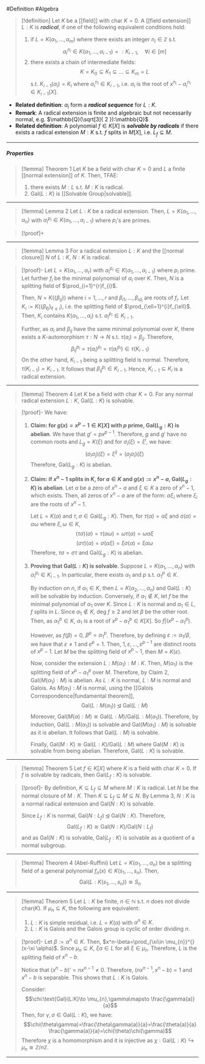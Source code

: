 #Definition #Algebra 

> [!definition]
> Let $K$ be a [[field]] with $\text{char }K=0$. A [[field extension]] $L:K$ is ***radical***, if one of the following equivalent conditions hold:
> 1. if $L=K(\alpha_{1},\dots,\alpha_{m})$ where there exists an integer $n_{i}\in\mathbb{Z}$ s.t. $$\alpha_{i}^{n_{i}}\in K(\alpha_{1},\dots,\alpha_{i-1})=:K_{i-1},\quad \forall i\in[m]$$
> 2. there exists a chain of intermediate fields: $$K=K_{0}\subseteq K_{1}\subseteq\dots \subseteq K_{m}=L$$s.t. $K_{i-1}(\alpha_{i})=K_{i}$ where $\alpha_{i}^{n_{i}}\in K_{i-1}$, i.e. $\alpha_{i}$ is the root of $x^{n_{i}}-\alpha_{i}^{n_{i}}\in K_{i-1}[X]$.
- **Related definition**: $\alpha_{i}$ form a ***radical sequence*** for $L:K$.
- **Remark**: A radical extension is finite and algebraic but not necessarily normal, e.g. $\mathbb{Q}(\sqrt[3]{ 2 }):\mathbb{Q}$
- **Related definition**: A polynomial $f\in K[X]$ is ***solvable by radicals*** if there exists a radical extension $M:K$ s.t. $f$ splits in $M[X]$, i.e. $L_{f}\subseteq M$.
---
##### Properties
> [!lemma] Theorem 1
> Let $K$ be a field with $\text{char }K=0$ and $L$ a finite [[normal extension]] of $K$. Then, TFAE:
> 1. there exists $M:L$ s.t. $M:K$ is radical.
> 2. $\text{Gal}(L:K)$ is [[Solvable Group|solvable]].
---
> [!lemma] Lemma 2
> Let $L:K$ be a radical extension. Then, $L=K(\alpha_{1},\dots,\alpha_{n})$ with $\alpha_{i}^{p_{i}}\in K(\alpha_{1},\dots,\alpha_{i-1})$ where $p_{i}$'s are primes.

> [!proof]+
>
---
> [!lemma] Lemma 3
> For a radical extension $L:K$ and the [[normal closure]] $N$ of $L:K$, $N:K$ is radical. 

> [!proof]-
> Let $L=K(\alpha_{1},\dots,\alpha_{r})$ with $\alpha_{i}^{p_{i}}\in K(\alpha_{1},\dots,\alpha_{i-1})$ where $p_{i}$ prime. Let further $f_{i}$ be the minimal polynomial of $\alpha_{i}$ over $K$. Then, $N$ is a splitting field of $\prod_{i=1}^{r}f_{i}$.
> 
> Then, $N=K(\{ \beta_{ij} \})$ where $i=1,\dots,r$ and $\beta_{i 1},\dots,\beta_{i d_{i}}$ are roots of $f_{i}$. Let $K_{i}:=K(\{ \beta_{\ell j} \}_{\ell\leq i})$, i.e. the splitting field of $\prod_{\ell=1}^{i}f_{\ell}$. Then, $K_{i}$ contains $K(\alpha_{1},\dots,\alpha_{i})$ s.t. $\alpha_{i}^{p_{i}}\in K_{i-1}$. 
> 
> Further, as $\alpha_{i}$ and $\beta_{ij}$ have the same minimal polynomial over $K$, there exists a $K$-automorphism $\tau:N\to N$ s.t. $\tau(a_{i})=\beta_{ij}$. Therefore, $$\beta_{ij}^{p_{i}}=\tau(a_{i})^{p_{i}}=\tau(a_{i}^{p_{i}})\in \tau(K_{i-1})$$On the other hand, $K_{i-1}$ being a splitting field is normal. Therefore, $\tau(K_{i-1})=K_{i-1}$. It follows that $\beta_{ij}^{p_{i}}\in K_{i-1}$. Hence, $K_{i-1}\subseteq K_{i}$ is a radical extension.
---
> [!lemma] Theorem 4
> Let $K$ be a field with $\text{char }K=0$. For any normal radical extension $L:K$, $\text{Gal}(L:K)$ is solvable.

> [!proof]-
> We have:
> 1. **Claim: for $g(x)=x^p-1\in K[X]$ with $p$ prime, $\text{Gal}(L_{g}:K)$ is abelian**.
>    We have that $g'=px^{p-1}$. Therefore, $g$ and $g'$ have no common roots and $L_{g}=K(\xi)$ and for $\sigma_{i}(\xi)=\xi^i$, we have: $$(\sigma_{i}\sigma_{j})(\xi)=\xi^{ij}=(\sigma_{j}\sigma_{i})(\xi)$$Therefore, $\text{Gal}(L_{g}:K)$ is abelian.
> 2. **Claim: if $x^n-1$ splits in $K$, for $a\in K$ and $g(x):=x^n-a$, $\text{Gal}(L_{g}:K)$ is abelian**.
>    Let $\alpha$ be a zero of $x^n-a$ and $\xi\in K$ a zero of $x^n-1$, which exists. Then, all zeros of $x^n-a$ are of the form: $\alpha \xi_{i}$ where $\xi_{i}$ are the roots of $x^n-1$. 
>    
>    Let $L=K(\alpha)$ and $\tau,\sigma\in \text{Gal}(L_{g}:K)$. Then, for $\tau (\alpha)=\alpha \xi$ and $\sigma(\alpha)=\alpha\omega$ where $\xi,\omega\in K$, $$(\tau\sigma)(\alpha)=\tau(\alpha\omega)=\omega \tau(\alpha)=\omega\alpha \xi$$ $$(\sigma \tau)(\alpha)=\sigma(\alpha \xi)=\xi\sigma(\alpha)=\xi\alpha\omega$$Therefore, $\tau\sigma=\sigma \tau$ and $\text{Gal}(L_{g}:K)$ is abelian.
>  3. **Proving that $\text{Gal}(L:K)$ is solvable**.
>     Suppose $L=K(\alpha_{1},\dots,\alpha_{n})$ with $\alpha_{i}^{p_{i}}\in K_{i-1}$. In particular, there exists $\alpha_{1}$ and $p$ s.t. $\alpha_{1}^p\in K$. 
>     
>     By induction on $n$, if $\alpha_{1}\in K$, then $L=K(\alpha_{2},\dots,\alpha_{n})$ and $\text{Gal}(L:K)$ will be solvable by induction. Conversely, if $\alpha_{1}\notin K$, let $f$ be the minimal polynomial of $\alpha_{1}$ over $K$. Since $L:K$ is normal and $\alpha_{1}\in L$, $f$ splits in $L$. Since $\alpha_{1}\notin K$, $\text{deg }f\geq 2$ and let $\beta$ be the other root. Then, as $\alpha_{1}^p\in K$, $\alpha_{1}$ is a root of $x^p-\alpha_{1}^p\in K[X]$. So $f|(x^p-\alpha_{1}^p)$. 
>     
>     However, as $f(\beta)=0$, $\beta^p=\alpha_{1}^p$. Therefore, by defining $\varepsilon:= \alpha_{1} / \beta$, we have that $\varepsilon\neq 1$ and $\varepsilon^p=1$. Then, $1,\varepsilon,. ..,\varepsilon^{p-1}$ are distinct roots of $x^p-1$. Let $M$ be the splitting field of $x^p-1$, then $M=K(\varepsilon)$. 
>     
>     Now, consider the extension $L:M(\alpha_{1}):M:K$. Then, $M(\alpha_{1})$ is the splitting field of $x^p-\alpha_{1}^p$ over $M$. Therefore, by Claim 2, $\text{Gal}(M(\alpha_{1}):M)$ is abelian. As $L:K$ is normal, $L:M$ is normal and Galois. As $M(\alpha_{1}):M$ is normal, using the [[Galois Correspondence|fundamental theorem]], $$\text{Gal}(L:M(\alpha_{1}))\unlhd \text{Gal}(L:M)$$Moreover, $\text{Gal}(M(\alpha):M)\cong \text{Gal}(L:M) / \text{Gal}(L:M(\alpha_{1}))$. Therefore, by induction, $\text{Gal}(L:M(\alpha_{1}))$ is solvable and $\text{Gal}(M(\alpha_{1}):M)$ is solvable as it is abelian. It follows that $\text{Gal}(L:M)$ is solvable.
>     
>     Finally, $\text{Gal}(M:K)\cong \text{Gal}(L:K) / \text{Gal}(L:M)$ where $\text{Gal}(M:K)$ is solvable from being abelian. Therefore, $\text{Gal}(L:K)$ is solvable.
---
> [!lemma] Theorem 5
> Let $f\in K[X]$ where $K$ is a field with $\text{char }K=0$. If $f$ is solvable by radicals, then $\text{Gal}(L_{f}:K)$ is solvable.

> [!proof]-
> By definition, $K\subseteq L_{f}\subseteq M$ where $M:K$ is radical. Let $N$ be the normal closure of $M:K$. Then $K\subseteq L_{f}\subseteq M\subseteq N$. By Lemma 3, $N:K$ is a normal radical extension and $\text{Gal}(N:K)$ is solvable.
> 
> Since $L_{f}:K$ is normal, $\text{Gal}(N:L_{f})\unlhd \text{Gal}(N:K)$. Therefore, $$\text{Gal}(L_{f}:K)\cong \text{Gal}(N:K) / \text{Gal}(N:L_{f})$$and as $\text{Gal}(N:K)$ is solvable, $\text{Gal}(L_{f}:K)$ is solvable as a quotient of a normal subgroup.
---
> [!lemma] Theorem 4 (Abel-Ruffini)
> Let $L=K(\alpha_{1},\dots,\alpha_{n})$ be a splitting field of a general polynomial $f_{n}(x)\in K(s_{1},\dots,s_{n})$. Then, $$\text{Gal}(L:K(s_{1},\dots,s_{n}))\cong S_{n}$$
---
> [!lemma] Theorem 5
> Let $L:K$ be finite, $n\in \mathbb{N}$ s.t. $n$ does not divide $\text{char}(K)$. If $\mu_{n}\subseteq K$, the following are equivalent:
> 1. $L:K$ is simple residual, i.e. $L=K(\alpha)$ with $\alpha^n\in K$.
> 2. $L:K$ is Galois and the Galois group is cyclic of order dividing $n$.

> [!proof]-
> Let $\beta:=\alpha^n\in K$. Then, $x^n-\beta=\prod_{\xi\in \mu_{n}}^{}(x-\xi \alpha)$. Since $\mu_{n}\subseteq K$, $\xi a\in L$ for all $\xi\in \mu_{n}$. Therefore, $L$ is the splitting field of $x^n-b$. 
> 
> Notice that $(x^n-b)'=nx^{n-1}\neq 0$. Therefore, $(nx^{n-1},x^n-b)=1$ and $x^n-b$ is separable. This shows that $L:K$ is Galois.
> 
> Consider: $$\chi:\text{Gal}(L:K)\to \mu_{n},\gamma\mapsto \frac{\gamma(a)}{a}$$Then, for $\gamma,\sigma\in \text{Gal}(L:K)$, we have: $$\chi(\theta\gamma)=\frac{\theta\gamma(a)}{a}=\frac{\theta(a)}{a} \frac{\gamma(a)}{a}=\chi(\theta)\chi(\gamma)$$Therefore $\chi$ is a homomorphism and it is injective as $\chi:\text{Gal}(L:K)\hookrightarrow \mu_{n}\cong \mathbb{Z} / n\mathbb{Z}$.
---
